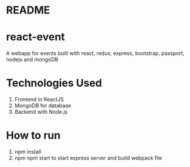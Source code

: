 # README #

# react-event
A webapp for events built with react, redux, express, bootstrap, passport, nodejs and mongoDB

# Technologies Used

1. Frontend in ReactJS
2. MongoDB for database
3. Backend with Node.js

# How to run 
1. npm install 
2. npm npm start to start express server and build webpack file



